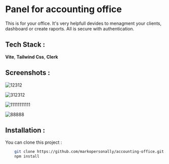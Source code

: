 

# Panel for accounting office

This is for your office. It's very helpfull devides to menagment your clients, dashboard or create raports. All is secure with authentication.





## Tech Stack :

**Vite**, **Tailwind Css**, **Clerk**


## Screenshots :

![12312](https://github.com/user-attachments/assets/87cdacd9-e4b6-42bc-97f2-95179271e332)

![312312](https://github.com/user-attachments/assets/43bfd7f4-f199-4889-b47b-3784ea26b97d)

![11111111111](https://github.com/user-attachments/assets/60b4a4d6-02dd-4d6a-aa45-7042bd6bdf36)

![88888](https://github.com/user-attachments/assets/2d659d67-fe78-417f-9ee5-44fb91efc4a6)

## Installation :

You can clone this project :

```bash
    git clone https://github.com/markopersonally/accounting-office.git
    npm install
```
    
